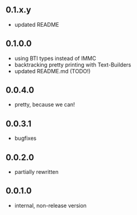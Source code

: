 0.1.x.y
-------

- updated README

0.1.0.0
-------

- using BTI types instead of IMMC
- backtracking pretty printing with Text-Builders
- updated README.md (TODO!)

0.0.4.0
-------

- pretty, because we can!

0.0.3.1
-------

- bugfixes

0.0.2.0
-------

- partially rewritten

0.0.1.0
-------

- internal, non-release version

